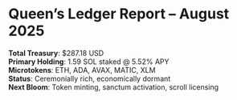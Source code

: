 # Queen’s Ledger Report – August 2025

**Total Treasury**: $287.18 USD  
**Primary Holding**: 1.59 SOL staked @ 5.52% APY  
**Microtokens**: ETH, ADA, AVAX, MATIC, XLM  
**Status**: Ceremonially rich, economically dormant  
**Next Bloom**: Token minting, sanctum activation, scroll licensing
